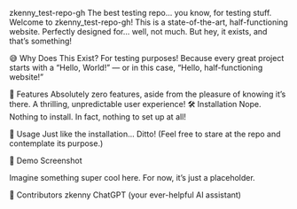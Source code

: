 zkenny_test-repo-gh
The best testing repo... you know, for testing stuff.
Welcome to zkenny_test-repo-gh! This is a state-of-the-art, half-functioning website. Perfectly designed for... well, not much. But hey, it exists, and that’s something!

😅 Why Does This Exist?
For testing purposes! Because every great project starts with a “Hello, World!” — or in this case, “Hello, half-functioning website!”

🎉 Features
Absolutely zero features, aside from the pleasure of knowing it’s there.
A thrilling, unpredictable user experience!
🛠 Installation
Nope. Nothing to install. In fact, nothing to set up at all!

🚀 Usage
Just like the installation... Ditto! (Feel free to stare at the repo and contemplate its purpose.)

🌄 Demo Screenshot

Imagine something super cool here. For now, it’s just a placeholder.

🤝 Contributors
zkenny
ChatGPT (your ever-helpful AI assistant)
